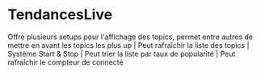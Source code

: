 # TendancesLive
Offre plusieurs setups pour l'affichage des topics, permet entre autres de mettre en avant les topics les plus up | Peut rafraîchir la liste des topics | Système Start &amp; Stop | Peut trier la liste par taux de popularité | Peut rafraîchir le compteur de connecté
